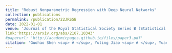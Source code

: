 ```yaml
---
title: "Robust Nonparametric Regression with Deep Neural Networks"
collection: publications
permalink: /publication/22JRSSB
date: 2022-01-01
venue: 'Journal of the Royal Statistical Society Series B (Statistical Methodology)'
link:'https://arxiv.org/abs/2107.10343'
#paperurl: 'http://academicpages.github.io/files/paper3.pdf'
citation: 'Guohao Shen <sup> # </sup>, Yuling Jiao <sup> # </sup>, Yuanyuan Lin* and Jian Huang*. (2022). &quot;Robust Nonparametric Regression with Deep Neural Networks.&quot; <i> Major revision in Journal of the Royal Statistical Society Series B (Statistical Methodology).</i>'
---
```

